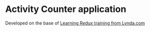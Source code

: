 # Activity Counter application
Developed on the base of [Learning Redux training from Lynda.com](https://www.lynda.com/React-js-tutorials/Learning-Redux/540345-2.html)
